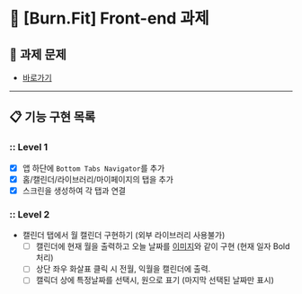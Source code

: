 # 💪 [Burn.Fit] Front-end 과제

## 🎯 **과제 문제**

- [바로가기](/docs/README.md)

---

## 📋 기능 구현 목록

### **:: Level 1**

- [x] 앱 하단에 `Bottom Tabs Navigator`를 추가
- [x] 홈/캘린더/라이브러리/마이페이지의 탭을 추가
- [x] 스크린을 생성하여 각 탭과 연결

### **:: Level 2**

- 캘린더 탭에서 월 캘린더 구현하기 (외부 라이브러리 사용불가)
  - [ ] 캘린더에 현재 월을 출력하고 오늘 날짜를 [이미지](/docs/image/02.png)와
        같이 구현 (현재 일자 Bold 처리)
  - [ ] 상단 좌우 화살표 클릭 시 전월, 익월을 캘린더에 출력.
  - [ ] 캘릭더 상에 특정날짜를 선택시, 원으로 표기 (마지막 선택된 날짜만 표시)
